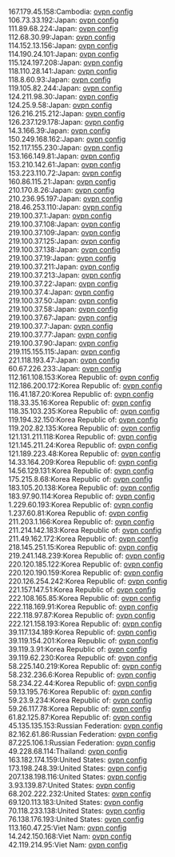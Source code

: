 167.179.45.158:Cambodia: [ovpn config](vpn/167_179_45_158.ovpn)  
106.73.33.192:Japan: [ovpn config](vpn/106_73_33_192.ovpn)  
111.89.68.224:Japan: [ovpn config](vpn/111_89_68_224.ovpn)  
112.68.30.99:Japan: [ovpn config](vpn/112_68_30_99.ovpn)  
114.152.13.156:Japan: [ovpn config](vpn/114_152_13_156.ovpn)  
114.190.24.101:Japan: [ovpn config](vpn/114_190_24_101.ovpn)  
115.124.197.208:Japan: [ovpn config](vpn/115_124_197_208.ovpn)  
118.110.28.141:Japan: [ovpn config](vpn/118_110_28_141.ovpn)  
118.8.60.93:Japan: [ovpn config](vpn/118_8_60_93.ovpn)  
119.105.82.244:Japan: [ovpn config](vpn/119_105_82_244.ovpn)  
124.211.98.30:Japan: [ovpn config](vpn/124_211_98_30.ovpn)  
124.25.9.58:Japan: [ovpn config](vpn/124_25_9_58.ovpn)  
126.216.215.212:Japan: [ovpn config](vpn/126_216_215_212.ovpn)  
126.237.129.178:Japan: [ovpn config](vpn/126_237_129_178.ovpn)  
14.3.166.39:Japan: [ovpn config](vpn/14_3_166_39.ovpn)  
150.249.168.162:Japan: [ovpn config](vpn/150_249_168_162.ovpn)  
152.117.155.230:Japan: [ovpn config](vpn/152_117_155_230.ovpn)  
153.166.149.81:Japan: [ovpn config](vpn/153_166_149_81.ovpn)  
153.210.142.61:Japan: [ovpn config](vpn/153_210_142_61.ovpn)  
153.223.110.72:Japan: [ovpn config](vpn/153_223_110_72.ovpn)  
160.86.115.21:Japan: [ovpn config](vpn/160_86_115_21.ovpn)  
210.170.8.26:Japan: [ovpn config](vpn/210_170_8_26.ovpn)  
210.236.95.197:Japan: [ovpn config](vpn/210_236_95_197.ovpn)  
218.46.253.110:Japan: [ovpn config](vpn/218_46_253_110.ovpn)  
219.100.37.1:Japan: [ovpn config](vpn/219_100_37_1.ovpn)  
219.100.37.108:Japan: [ovpn config](vpn/219_100_37_108.ovpn)  
219.100.37.109:Japan: [ovpn config](vpn/219_100_37_109.ovpn)  
219.100.37.125:Japan: [ovpn config](vpn/219_100_37_125.ovpn)  
219.100.37.138:Japan: [ovpn config](vpn/219_100_37_138.ovpn)  
219.100.37.19:Japan: [ovpn config](vpn/219_100_37_19.ovpn)  
219.100.37.211:Japan: [ovpn config](vpn/219_100_37_211.ovpn)  
219.100.37.213:Japan: [ovpn config](vpn/219_100_37_213.ovpn)  
219.100.37.22:Japan: [ovpn config](vpn/219_100_37_22.ovpn)  
219.100.37.4:Japan: [ovpn config](vpn/219_100_37_4.ovpn)  
219.100.37.50:Japan: [ovpn config](vpn/219_100_37_50.ovpn)  
219.100.37.58:Japan: [ovpn config](vpn/219_100_37_58.ovpn)  
219.100.37.67:Japan: [ovpn config](vpn/219_100_37_67.ovpn)  
219.100.37.7:Japan: [ovpn config](vpn/219_100_37_7.ovpn)  
219.100.37.77:Japan: [ovpn config](vpn/219_100_37_77.ovpn)  
219.100.37.90:Japan: [ovpn config](vpn/219_100_37_90.ovpn)  
219.115.155.115:Japan: [ovpn config](vpn/219_115_155_115.ovpn)  
221.118.193.47:Japan: [ovpn config](vpn/221_118_193_47.ovpn)  
60.67.226.233:Japan: [ovpn config](vpn/60_67_226_233.ovpn)  
112.161.108.153:Korea Republic of: [ovpn config](vpn/112_161_108_153.ovpn)  
112.186.200.172:Korea Republic of: [ovpn config](vpn/112_186_200_172.ovpn)  
116.41.187.20:Korea Republic of: [ovpn config](vpn/116_41_187_20.ovpn)  
118.33.35.16:Korea Republic of: [ovpn config](vpn/118_33_35_16.ovpn)  
118.35.103.235:Korea Republic of: [ovpn config](vpn/118_35_103_235.ovpn)  
119.194.32.150:Korea Republic of: [ovpn config](vpn/119_194_32_150.ovpn)  
119.202.82.135:Korea Republic of: [ovpn config](vpn/119_202_82_135.ovpn)  
121.131.211.118:Korea Republic of: [ovpn config](vpn/121_131_211_118.ovpn)  
121.145.211.24:Korea Republic of: [ovpn config](vpn/121_145_211_24.ovpn)  
121.189.223.48:Korea Republic of: [ovpn config](vpn/121_189_223_48.ovpn)  
14.33.164.209:Korea Republic of: [ovpn config](vpn/14_33_164_209.ovpn)  
14.56.129.131:Korea Republic of: [ovpn config](vpn/14_56_129_131.ovpn)  
175.215.8.68:Korea Republic of: [ovpn config](vpn/175_215_8_68.ovpn)  
183.105.20.138:Korea Republic of: [ovpn config](vpn/183_105_20_138.ovpn)  
183.97.90.114:Korea Republic of: [ovpn config](vpn/183_97_90_114.ovpn)  
1.229.60.193:Korea Republic of: [ovpn config](vpn/1_229_60_193.ovpn)  
1.237.60.81:Korea Republic of: [ovpn config](vpn/1_237_60_81.ovpn)  
211.203.1.166:Korea Republic of: [ovpn config](vpn/211_203_1_166.ovpn)  
211.214.142.183:Korea Republic of: [ovpn config](vpn/211_214_142_183.ovpn)  
211.49.162.172:Korea Republic of: [ovpn config](vpn/211_49_162_172.ovpn)  
218.145.251.15:Korea Republic of: [ovpn config](vpn/218_145_251_15.ovpn)  
219.241.148.239:Korea Republic of: [ovpn config](vpn/219_241_148_239.ovpn)  
220.120.185.122:Korea Republic of: [ovpn config](vpn/220_120_185_122.ovpn)  
220.120.190.159:Korea Republic of: [ovpn config](vpn/220_120_190_159.ovpn)  
220.126.254.242:Korea Republic of: [ovpn config](vpn/220_126_254_242.ovpn)  
221.157.147.51:Korea Republic of: [ovpn config](vpn/221_157_147_51.ovpn)  
222.108.165.85:Korea Republic of: [ovpn config](vpn/222_108_165_85.ovpn)  
222.118.169.91:Korea Republic of: [ovpn config](vpn/222_118_169_91.ovpn)  
222.118.97.87:Korea Republic of: [ovpn config](vpn/222_118_97_87.ovpn)  
222.121.158.193:Korea Republic of: [ovpn config](vpn/222_121_158_193.ovpn)  
39.117.134.189:Korea Republic of: [ovpn config](vpn/39_117_134_189.ovpn)  
39.119.154.201:Korea Republic of: [ovpn config](vpn/39_119_154_201.ovpn)  
39.119.3.91:Korea Republic of: [ovpn config](vpn/39_119_3_91.ovpn)  
39.119.62.230:Korea Republic of: [ovpn config](vpn/39_119_62_230.ovpn)  
58.225.140.219:Korea Republic of: [ovpn config](vpn/58_225_140_219.ovpn)  
58.232.236.6:Korea Republic of: [ovpn config](vpn/58_232_236_6.ovpn)  
58.234.22.44:Korea Republic of: [ovpn config](vpn/58_234_22_44.ovpn)  
59.13.195.76:Korea Republic of: [ovpn config](vpn/59_13_195_76.ovpn)  
59.23.9.234:Korea Republic of: [ovpn config](vpn/59_23_9_234.ovpn)  
59.26.117.78:Korea Republic of: [ovpn config](vpn/59_26_117_78.ovpn)  
61.82.125.87:Korea Republic of: [ovpn config](vpn/61_82_125_87.ovpn)  
45.135.135.153:Russian Federation: [ovpn config](vpn/45_135_135_153.ovpn)  
82.162.61.86:Russian Federation: [ovpn config](vpn/82_162_61_86.ovpn)  
87.225.106.1:Russian Federation: [ovpn config](vpn/87_225_106_1.ovpn)  
49.228.68.114:Thailand: [ovpn config](vpn/49_228_68_114.ovpn)  
163.182.174.159:United States: [ovpn config](vpn/163_182_174_159.ovpn)  
173.198.248.39:United States: [ovpn config](vpn/173_198_248_39.ovpn)  
207.138.198.116:United States: [ovpn config](vpn/207_138_198_116.ovpn)  
3.93.139.87:United States: [ovpn config](vpn/3_93_139_87.ovpn)  
68.202.222.232:United States: [ovpn config](vpn/68_202_222_232.ovpn)  
69.120.113.183:United States: [ovpn config](vpn/69_120_113_183.ovpn)  
70.118.233.138:United States: [ovpn config](vpn/70_118_233_138.ovpn)  
76.138.176.193:United States: [ovpn config](vpn/76_138_176_193.ovpn)  
113.160.47.25:Viet Nam: [ovpn config](vpn/113_160_47_25.ovpn)  
14.242.150.168:Viet Nam: [ovpn config](vpn/14_242_150_168.ovpn)  
42.119.214.95:Viet Nam: [ovpn config](vpn/42_119_214_95.ovpn)  
